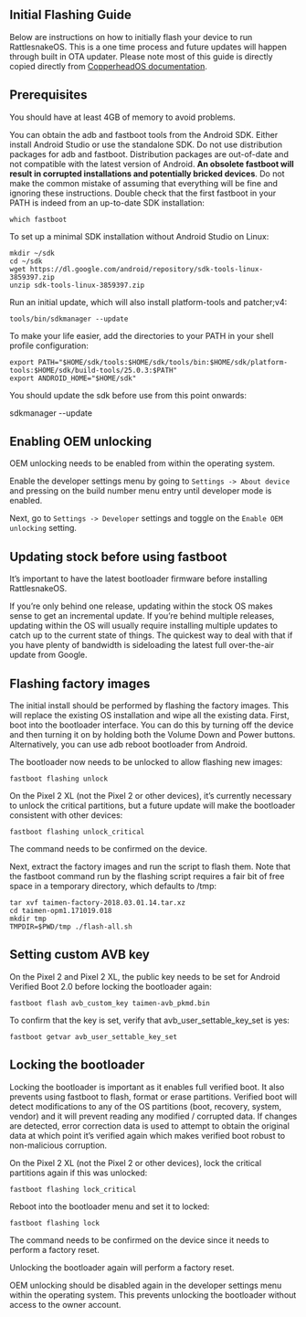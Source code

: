 ## Initial Flashing Guide
Below are instructions on how to initially flash your device to run RattlesnakeOS. This is a one time process and future updates will happen through built in OTA updater. Please note most of this guide is directly copied directly from [CopperheadOS documentation](https://copperhead.co/android/docs/install). 

## Prerequisites
You should have at least 4GB of memory to avoid problems.

You can obtain the adb and fastboot tools from the Android SDK. Either install Android Studio or use the standalone SDK. Do not use distribution packages for adb and fastboot. Distribution packages are out-of-date and not compatible with the latest version of Android. <b>An obsolete fastboot will result in corrupted installations and potentially bricked devices</b>. Do not make the common mistake of assuming that everything will be fine and ignoring these instructions. Double check that the first fastboot in your PATH is indeed from an up-to-date SDK installation:

```
which fastboot
```

To set up a minimal SDK installation without Android Studio on Linux:
```
mkdir ~/sdk
cd ~/sdk
wget https://dl.google.com/android/repository/sdk-tools-linux-3859397.zip
unzip sdk-tools-linux-3859397.zip
```

Run an initial update, which will also install platform-tools and patcher;v4:
```
tools/bin/sdkmanager --update
```

To make your life easier, add the directories to your PATH in your shell profile configuration:
```
export PATH="$HOME/sdk/tools:$HOME/sdk/tools/bin:$HOME/sdk/platform-tools:$HOME/sdk/build-tools/25.0.3:$PATH"
export ANDROID_HOME="$HOME/sdk"
```

You should update the sdk before use from this point onwards:

sdkmanager --update

## Enabling OEM unlocking
OEM unlocking needs to be enabled from within the operating system.

Enable the developer settings menu by going to `Settings -> About device` and pressing on the build number menu entry until developer mode is enabled.

Next, go to `Settings -> Developer` settings and toggle on the `Enable OEM unlocking` setting.

## Updating stock before using fastboot
It’s important to have the latest bootloader firmware before installing RattlesnakeOS.

If you’re only behind one release, updating within the stock OS makes sense to get an incremental update. If you’re behind multiple releases, updating within the OS will usually require installing multiple updates to catch up to the current state of things. The quickest way to deal with that if you have plenty of bandwidth is sideloading the latest full over-the-air update from Google.

## Flashing factory images
The initial install should be performed by flashing the factory images. This will replace the existing OS installation and wipe all the existing data. First, boot into the bootloader interface. You can do this by turning off the device and then turning it on by holding both the Volume Down and Power buttons. Alternatively, you can use adb reboot bootloader from Android.

The bootloader now needs to be unlocked to allow flashing new images:

```
fastboot flashing unlock
```

On the Pixel 2 XL (not the Pixel 2 or other devices), it’s currently necessary to unlock the critical partitions, but a future update will make the bootloader consistent with other devices:

```
fastboot flashing unlock_critical
```

The command needs to be confirmed on the device.

Next, extract the factory images and run the script to flash them. Note that the fastboot command run by the flashing script requires a fair bit of free space in a temporary directory, which defaults to /tmp:

```
tar xvf taimen-factory-2018.03.01.14.tar.xz
cd taimen-opm1.171019.018
mkdir tmp
TMPDIR=$PWD/tmp ./flash-all.sh
```

## Setting custom AVB key
On the Pixel 2 and Pixel 2 XL, the public key needs to be set for Android Verified Boot 2.0 before locking the bootloader again:
```
fastboot flash avb_custom_key taimen-avb_pkmd.bin
```

To confirm that the key is set, verify that avb_user_settable_key_set is yes:
```
fastboot getvar avb_user_settable_key_set
```

## Locking the bootloader
Locking the bootloader is important as it enables full verified boot. It also prevents using fastboot to flash, format or erase partitions. Verified boot will detect modifications to any of the OS partitions (boot, recovery, system, vendor) and it will prevent reading any modified / corrupted data. If changes are detected, error correction data is used to attempt to obtain the original data at which point it’s verified again which makes verified boot robust to non-malicious corruption.

On the Pixel 2 XL (not the Pixel 2 or other devices), lock the critical partitions again if this was unlocked:

```
fastboot flashing lock_critical
```

Reboot into the bootloader menu and set it to locked:
```
fastboot flashing lock
```

The command needs to be confirmed on the device since it needs to perform a factory reset.

Unlocking the bootloader again will perform a factory reset.

OEM unlocking should be disabled again in the developer settings menu within the operating system. This prevents unlocking the bootloader without access to the owner account.